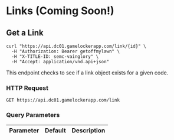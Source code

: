 # Links (Coming Soon!)

## Get a Link

```shell
curl "https://api.dc01.gamelockerapp.com/link/{id}" \
  -H "Authorization: Bearer getoffmylawn" \
  -H "X-TITLE-ID: semc-vainglory" \
  -H "Accept: application/vnd.api+json"
```

This endpoint checks to see if a link object exists for a given code.

### HTTP Request

`GET https://api.dc01.gamelockerapp.com/link`

### Query Parameters

Parameter | Default | Description
--------- | ------- | -----------
